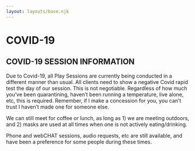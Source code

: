 ```yaml
---
layout: layouts/base.njk
---
```

# COVID-19

## COVID-19 SESSION INFORMATION

Due to Covid-19, all Play Sessions are currently being conducted in a different manner than usual.  All clients need to show a negative Covid rapid test the day of our session.  This is not negotiable.  Regardless of how much you’ve been quarantining, haven’t been running a temperature, live alone, etc, this is required.  Remember, if I make a concession for you, you can’t trust I haven’t made one for someone else.  

We can still meet for coffee or lunch, as long as 1) we are meeting outdoors, and 2) masks are used at all times when one is not actively eating/drinking.

Phone and webCHAT sessions, audio requests, etc are still available, and have been a preference for some people during these times.
